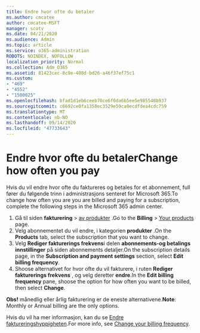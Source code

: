 ```yaml
---
title: Endre hvor ofte du betaler
ms.author: cmcatee
author: cmcatee-MSFT
manager: scotv
ms.date: 04/21/2020
ms.audience: Admin
ms.topic: article
ms.service: o365-administration
ROBOTS: NOINDEX, NOFOLLOW
localization_priority: Normal
ms.collection: Adm_O365
ms.assetid: 81423cec-8c9e-408d-bd26-a46f37ef75c1
ms.custom:
- "469"
- "4552"
- "1500025"
ms.openlocfilehash: bfad1d1eb6ceeb70ce6f0da6b5ee5e985548b937
ms.sourcegitcommit: c6692ce0fa1358ec3529e59ca0ecdfdea4cdc759
ms.translationtype: MT
ms.contentlocale: nb-NO
ms.lasthandoff: 09/14/2020
ms.locfileid: "47733643"
---
```

# <a name="change-how-often-you-pay"></a><span data-ttu-id="14fb2-102">Endre hvor ofte du betaler</span><span class="sxs-lookup"><span data-stu-id="14fb2-102">Change how often you pay</span></span>

<span data-ttu-id="14fb2-103">Hvis du vil endre hvor ofte du faktureres og betales for et abonnement, full fører du følgende trinn i administrasjons senteret for Microsoft 365.</span><span class="sxs-lookup"><span data-stu-id="14fb2-103">To change how often you are you are billed and paying for a subscription, complete the following steps in the Microsoft 365 admin center.</span></span>

1. <span data-ttu-id="14fb2-104">Gå til siden **fakturering**  >  [av produkter](https://go.microsoft.com/fwlink/p/?linkid=842054) .</span><span class="sxs-lookup"><span data-stu-id="14fb2-104">Go to the **Billing** > [Your products](https://go.microsoft.com/fwlink/p/?linkid=842054) page.</span></span>
2. <span data-ttu-id="14fb2-105">Velg abonnementet du vil endre, i kategorien **produkter** .</span><span class="sxs-lookup"><span data-stu-id="14fb2-105">On the **Products** tab, select the subscription that you want to change.</span></span> 
3. <span data-ttu-id="14fb2-106">Velg **Rediger fakturerings frekvens**i delen **abonnements-og betalings innstillinger** på siden abonnements detaljer.</span><span class="sxs-lookup"><span data-stu-id="14fb2-106">On the subscription details page, in the **Subscription and payment settings** section, select **Edit billing frequency**.</span></span>
4. <span data-ttu-id="14fb2-107">Shoose alternativet for hvor ofte du vil fakturere, i ruten **Rediger fakturerings frekvens** , og velg deretter **endre**.</span><span class="sxs-lookup"><span data-stu-id="14fb2-107">In the **Edit billing frequency** pane, shoose the option for how often you want to be billed, then select **Change**.</span></span>

<span data-ttu-id="14fb2-108">**Obs!** månedlig eller årlig fakturering er de eneste alternativene.</span><span class="sxs-lookup"><span data-stu-id="14fb2-108">**Note**: Monthly or Annual billing are the only options.</span></span>

<span data-ttu-id="14fb2-109">Hvis du vil ha mer informasjon, kan du se [Endre faktureringshyppigheten](https://docs.microsoft.com/microsoft-365/commerce/billing-and-payments/change-payment-frequency).</span><span class="sxs-lookup"><span data-stu-id="14fb2-109">For more info, see [Change your billing frequency](https://docs.microsoft.com/microsoft-365/commerce/billing-and-payments/change-payment-frequency).</span></span>
